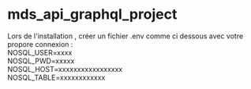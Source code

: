 # mds_api_graphql_project

Lors de l'installation , créer un fichier .env comme ci dessous avec votre propore connexion : </br>
NOSQL_USER=xxxx </br>
NOSQL_PWD=xxxxx </br>
NOSQL_HOST=xxxxxxxxxxxxxxxxx </br>
NOSQL_TABLE=xxxxxxxxxxxx
 
